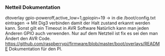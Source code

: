 ### Netteil Dokumentation
dtoverlay gpio-poweroff,active_low=1,gpiopin=19 ->  in die /boot/config.txt eintragen ->
Mit Dig3 verbinden damit der Halt zustand erkannt werden kann. Sonst gilt ein Timeout in AVR Software
Natürlich kann man jeden Anderen GPIO auch verwenden. Nur auf dem Netzteil ist fix es sei den man
Ändert den AVR Code.
https://github.com/raspberrypi/firmware/blob/master/boot/overlays/README Dokumentation für den PI.
